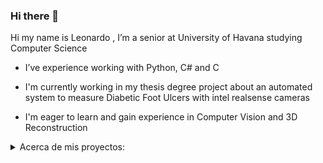 ### Hi there 👋

Hi my name is Leonardo , I’m a senior at University of Havana studying Computer Science

- I’ve experience working with Python, C# and C

- I'm currently working in my thesis degree project about an automated system to measure Diabetic Foot Ulcers with intel
  realsense cameras

- I'm eager to learn and gain experience in Computer Vision and 3D Reconstruction

<details>
      <summary>
            Acerca de mis proyectos:
      </summary>
      <details style="margin-left: 40px">
            <summary>
                  <a href="asdas">Shell: </a>Este es un proyecto de la asignatura <b>Sistemas Operativos</b> donde tuvimos que implementar un <b>Shell</b> para <b>Linux</b>, bastante completo, usando <b>C</b>.
            </summary>
                  <hr>
                  <p style="margin-left: 40px">
                        🚧Work in progress ...🚧
                  </p>
      </details>
      <details style="margin-left: 40px">
            <summary>
                  <a href="asdas">Web Server:</a> Este es el proyecto de correspindiente a la asignatura de <b>Sistemas Operativos</b> en el que tuvimos que diseñar e implementar un <b>Servidor FTP</b> solo usando <b>C</b> y funcionalidades del <b>kernel de linux</b>.
            </summary>
                  <hr>
                  <p style="margin-left: 40px">
                        🚧Work in progress ...🚧
                  </p>
      </details>
      <details style="margin-left: 40px">
            <summary>
                  <a href="Por Subir">Skyrim: </a> este es el proyecto correspondiente a la asignatura de <b>Ingeniería de Software</b> en el que tuvimos que diseñar una <b>base de datos</b> y una <b>pagina web</b> que la utilice.
            </summary>
                  <hr>
                  <p style="margin-left: 40px">
                        🚧Work in progress ...🚧
                  </p>
      </details>
      <details style="margin-left: 40px">
            <summary>
                  <a href="https://github.com/tonycp/IFSL">IFSL:</a>Este es el proyecto correspondiente a la asignatura
                  de <b>Inteligencia Artificial</b> donde se nos pidió idear un proyecto en el que utilizaramos
                  conocimientos de <b>Inteligencia Artificial Clásica</b> y desarrollar una Demo.
            </summary>
                  <hr>
                  <p style="margin-left: 40px">
                        🚧Work in progress ...🚧
                  </p>
      </details>
      <details style="margin-left: 40px">
            <summary>
                  <a href="https://github.com/Alejandra1113/FormationDSL/">FormationDSL: </a> Este es el proyecto
                  correspondiente a la asignatura de <b>Compilación</b> en el que se nos pidió diseñar un <b>Domain Specific Language(DSL)</b> y un <b>transpilador</b> hacia al lenguaje de nuestra preferencia.
            </summary>
                  <hr>
                  <p style="margin-left: 40px">
                        Nosotros decidimos realizar un lenguaje que permitiera especificar rutinas de
                        formaciones y que el <b>transpilador</b> generara el correspondiente código en <b>Python</b> que
                        hiciera los cálculos necesarios y mostrara una animación 2D de como se vería la rutina aprovechando el
                        código del proyecto <b>IFSL</b> que acababamos de terminar.
                  </p>
                  <p style="margin-left: 40px">
                        Para permitirle al usuario crear formaciones con el nivel de complejidad que desée, hicimos que la declaración de formaciones tuviera la sintaxis de un método, en el que pueda pasar parámetros para que el usuario pueda tener mayor reusabilidad del mismo código. Además dentro de la declaración de la formación se pueden usar <b>ciclos while</b>, y condicionales, además de que también puede declarar variables del tipo <b>int</b>, <b>bool</b>, <b>array</b>, y <b>group</b> que es un tipo especial utilizado para referirse a conjuntos de agentes.
                  </p>
                  <p style="margin-left: 40px">
                        Crear nuestro propio lenguaje nos permitió añadir características específicas para el trabajo con
                        <b>groups</b>, creando dinámicas más intuitivas y expresivas con los conjuntos de agentes. Dentro de
                        la definición de una formación el usuario se puede referir a la variable especial <b>G</b>, la cual es
                        el <b>group</b> que va a realizar la formación. Restrigimos la creación de variables de este tipo, de
                        forma que en todo momento estas constituyecen una partición del <b>group G</b> original. También
                        creamos operadores especiales para definir las <b>posiciones relativas</b> entre agentes como si
                        fueran ordenes naturales como "down of" o "all_of G at down of prev".
                  </p>
                  <p style="margin-left: 40px">
                        (Las partes)(Explicacion de tokenicer, parser)Para poder compilar el lenguaje tuvimos que definir una
                        <b>gramática</b>, la cual como era de esperar por su complejidad no pudo ser <b>LL(1)</b>.
                        Implementamos un tokenizer con <b>expresiones regulares</b>, un parser <b>LR(1)</b> y aprovechamos su
                        recorrido <b>bottom-up</b> para ir construyendo el <b>Abstract Sintax Tree(AST)</b>. Luego se usa el
                        <b>Patrón Visitor</b> para realizar varios checkeos en el <b>AST</b>, como el checkeo de tipos,
                        checkeo semántico y un checkeo para saber si las variables o funciones que se usan están definidas, y
                        en el caso de las variables se tiene en cuenta el scope donde se llaman. Luego para facilitar la
                        generación de código en Python se realizaron unas transformaciónes en el <b>AST</b> como, renombrar
                        algunas funciones, declarar otras y reemplazar instrucciones como all_of por otras más cercanas a
                        python. El código en python se generó recursivamente usando también el <b>Patrón Visitor</b> y un
                        sistema de plantillas que implementamos usando el módulo de <b>expresiones regulares</b> de python.
                  </p>
      </details>
      <details style="margin-left: 40px">
            <summary>
                  <a href="https://github.com/Leo00010011/Distributed-Twitter/">Distributed Twitter: </a>Este es el
                  proyecto correspondiente a la asignatura de <b>Sistemas Distribuidos</b> en las que se nos pidió
                  realizar una implementación de una versión simplificada de Twitter con las que se debería poder:
                  <ul>
                        <li>Registrarse</li>
                        <li>Iniciar Sesión</li>
                        <li>Cerrar Sesión</li>
                        <li>Publicar un Tweet</li>
                        <li>Re-publicar un Tweet</li>
                        <li>Seguir a otro usuario</li>
                        <li>Ver el perfil de otro usuario</li>
                        <li>Pedir nuevos Tweets</li>
                  </ul>
            </summary>
            <hr>
            <p style="margin-left: 40px">
                  Era un requerimiento que las funcionalidades estén listas para un crecimiento de la demanda y la consecuente
                  incorporación de recursos, además de ser capaz de seguir funcionando a pesar del fallo de una cantidad
                  determinada de servidores. Por esta razón optamos por la <b>replicación</b> de servicios y por un
                  <b>almacenamiento distribuido</b> basado en una <b>Distributed Hash Table</b> (DHT).
            </p>
            <p style="margin-left: 40px">            
                  La arquitectura por la que optamos consistía en un conjunto de servidores que hacían de intermediarios entre
                  el cliente y los servicios y otro conjunto que iban a mantener la <b>DHT</b> y la <b>base de datos</b>, los
                  cuales se implementaron para funcionar en <b>procesos</b> separados para lograr un diseño más
                  <b>desacoplado</b>.
            </p>
            <p style="margin-left: 40px">            
                  Por motivos didácticos nuestro equipo decidió implementar todo sin ayuda de alguna librería externa que no
                  sea la que utilizamos para consultar y modificar la base de datos local en SQLite pues no era objetivo del
                  trabajo. Con este objetivo, a base de <b>candados</b>, diseñé para mi equipo un conjunto de clases que nos
                  permitían tener un comportamiento parecido a el de una <b>función callback</b> que era totalmente
                  independiente del contexto en el que era usado(Ver <a href="https://github.com/Leo00010011/Distributed-Twitter#threadholder-y-state-storage">ThreadHolder y State Storage</a>). Siguiendo con la idea de implementarlo todo a mano también hice un objeto que nos permitía a mí y a mis compañeros abstraernos del hecho de que todo se estaba ejecutando en <b>multiples hilos</b> y solo preocuparnos por la función que debía recibir el socket de la conexión a atender. El diseño de este objeto giraba en torno a una <b>multiproducer-multiconsumer queue</b> y nos permitía
                  reutilizar los <b>hilos</b> cuando terminaban de atender a un cliente(Ver <a href = "https://github.com/Leo00010011/Distributed-Twitter/#multithreaded-server">MultithreadedServer</a>).
            </p>
            <p style="margin-left: 40px">            
                  Ya con estas herramientas pude enfocarme en el desarrollo de la <b>Distributed Hash  Table</b> que iba a encargarse de organizar en que servidor se debían almacenar que datos. Para su diseño me basé en la idea  de <b>Chord</b>, pero realicé algunas modificaciones. Su función en el sistema era que el EntryServer le preguntaba a cualquiera de los servidores que estuviera participando en el almacenamiento distribuido por las <b>direcciones IP</b> de los servidores que debían responder por el dato que quería almacenar o consultar. También en el momento de incorporar una replica o un nuevo nodo en el almacenamiento distribuido la <b>DHT</b> jugaba un papel fundamental, pues en el caso de incorporar una replica, la esta se encargaba de encontrar las <b>direcciones IP</b> de las otras <b>réplicas</b> que contenían los datos de los nodos que querían replicar y en el caso de incorporar un nuevo nodo la <b>DHT</b> resolvía las direcciones de las replicas del nodo que iba a ser su sucesor (Ver <a href = "https://github.com/Leo00010011/Distributed-Twitter/   #chord-dht">Chord DHT</a>)
            </p>
            <p style="margin-left: 40px">Para poder probar todo de forma local utilizamos <b>containers</b> de <b>Docker</b> y es mi responsabilidad estudiarme esta herramienta, crear la <b>imagen</b> y un pequeño script para permitir a mis compañeros
            utilizarlo de manera sencilla.
            </p>
      </details>
      <details style="margin-left: 40px">
            <summary>
                  <b>DAA Solutions:</b> 📖 En estos repos están las soluciones y los respectivos análisis de un conjunto
                  de problemas que formaban parte del sistema de evaluación de la asignatura <b>Diseño y Análisis de
                        Algoritmos</b>
            </summary>
            <hr>
            <ul>
                  <li><b><a href="https://github.com/Leo00010011/DAA-Solution">DAA-Solution: </a></b>Este primer
                        problema es de <b>combinatoria</b>. Para la creación de un tester se implementó un generador de
                        casos y una solución con <b>backtrack</b>, que es menos eficiente pero al menos se conoce su
                        correctitud con facilidad. Como parte del problema se analizó la <b>complejidad</b> y la
                        <b>correctitud</b> de la solución con <b>backtrack</b>. La solución eficiente que se encontró
                        fue hecha usando <b>programación dinámica</b> basada en propiedades de unas particiones en las
                        que dividí en conjunto a contar. La explicación del problema, la solución y las demostraciones
                        están en el readme del repo. (github renderiza mal las notaciones, pero otras herramientas como
                        la extensión de MarkDown de VsCode lo muestra bien)</li>
                  <li><b><a href="https://github.com/Leo00010011/DAA-Solution2">DAA-Solution2: </a></b>Este segundo
                        problema es basado en <b>grafos</b>. Para resolverlo aprovechamos propiedades del recorrido que
                        realiza el <b>Algoritmo de Dijkstra</b> para calcular ciertos valores correspondientes a cada
                        <b>vértice</b> del <b>grafo</b>, para luego acumular los valores correspondientes a los
                        <b>vértices</b> que cumplían cierta propiedad. Para testear los resultados se implementó un
                        generador de <b>grafos</b> aleatorio y una solución que también usa el <b>Algoritmo de
                              Dijkstra</b> pero se basa en una idea más intuitiva. La explicación del problema, la
                        solución y las demostraciones están en el readme del repo.(github renderiza mal las notaciones,
                        pero otras herramientas como la extensión de MarkDown de VsCode lo muestra bien)
                  </li>
                  <li><b><a href="https://github.com/Leo00010011/DAA-Solution3">DAA-Solution3: </a></b>El tercer
                        problema consistía en demostrar la <b>NP-Completitud</b> de un problema de un problema de
                        satisfacibilidad de expresiones booleanas, implementar un solver y encontrar alguna
                        <b>k-aproximación</b>. La NP-Completitud se demostró <b>reduciendo</b> nuestro problema al
                        <b>3-CNF-SAT</b>. Para la solución de nuestro problema decidi usar una reducción conocida de
                        <b>SAT</b> a <b>3-CNF-SAT</b> para generar una expresión equissatisfacible a la original pero
                        que se encuentra en 3ra forma normal conjuntiva y utilizar un solver que aprovecha esta forma.
                        Para obtener esta expresión se tuvo que crear una <b>gramática</b> para expresiones booleanas e
                        implementar un <b>parser LL(1)</b>, pues se necesitaba el <b>árbol de derivación</b> de la
                        expresión. Luego se implementaron 2 algoritmos y se demostró pq eran <b>k-aproximaciones</b> del
                        <b>problema de optimización asociado a nuestro problema</b>. La explicación del problema, la
                        solución y las demostraciones están en el readme del repo.(github renderiza mal las notaciones,
                        pero otras herramientas como la extensión de MarkDown de VsCode lo muestra bien)</li>
            </ul>
      </details>